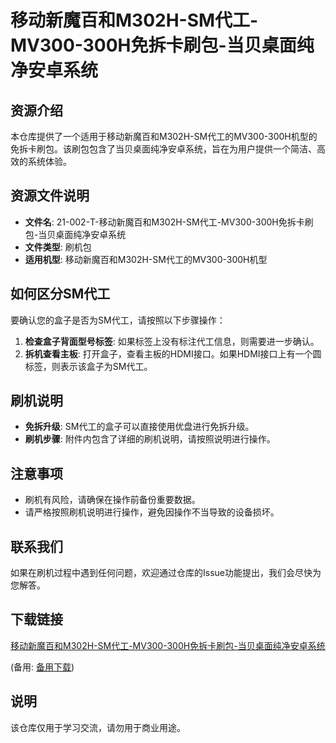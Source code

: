 # 移动新魔百和M302H-SM代工-MV300-300H免拆卡刷包-当贝桌面纯净安卓系统

## 资源介绍

本仓库提供了一个适用于移动新魔百和M302H-SM代工的MV300-300H机型的免拆卡刷包。该刷包包含了当贝桌面纯净安卓系统，旨在为用户提供一个简洁、高效的系统体验。

## 资源文件说明

- **文件名**: 21-002-T-移动新魔百和M302H-SM代工-MV300-300H免拆卡刷包-当贝桌面纯净安卓系统
- **文件类型**: 刷机包
- **适用机型**: 移动新魔百和M302H-SM代工的MV300-300H机型

## 如何区分SM代工

要确认您的盒子是否为SM代工，请按照以下步骤操作：

1. **检查盒子背面型号标签**: 如果标签上没有标注代工信息，则需要进一步确认。
2. **拆机查看主板**: 打开盒子，查看主板的HDMI接口。如果HDMI接口上有一个圆标签，则表示该盒子为SM代工。

## 刷机说明

- **免拆升级**: SM代工的盒子可以直接使用优盘进行免拆升级。
- **刷机步骤**: 附件内包含了详细的刷机说明，请按照说明进行操作。

## 注意事项

- 刷机有风险，请确保在操作前备份重要数据。
- 请严格按照刷机说明进行操作，避免因操作不当导致的设备损坏。

## 联系我们

如果在刷机过程中遇到任何问题，欢迎通过仓库的Issue功能提出，我们会尽快为您解答。

## 下载链接
[移动新魔百和M302H-SM代工-MV300-300H免拆卡刷包-当贝桌面纯净安卓系统](https://pan.quark.cn/s/fc56810231ce) 

(备用: [备用下载](https://pan.baidu.com/s/1-TxLa8FMfrzjvp0ULspTsw?pwd=1234))

## 说明

该仓库仅用于学习交流，请勿用于商业用途。
